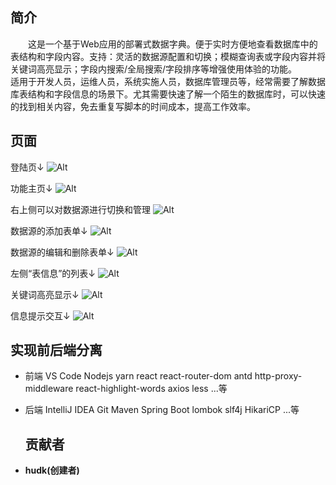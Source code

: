 ## 简介
&emsp;&emsp;这是一个基于Web应用的部署式数据字典。便于实时方便地查看数据库中的表结构和字段内容。支持：灵活的数据源配置和切换；模糊查询表或字段内容并将关键词高亮显示；字段内搜索/全局搜索/字段排序等增强使用体验的功能。
&emsp;&emsp;适用于开发人员，运维人员，系统实施人员，数据库管理员等，经常需要了解数据库表结构和字段信息的场景下。尤其需要快速了解一个陌生的数据库时，可以快速的找到相关内容，免去重复写脚本的时间成本，提高工作效率。

## 页面

登陆页↓
![Alt](http://static.hudk.top/img/dic/login.png)

功能主页↓
![Alt](http://static.hudk.top/img/dic/admin.png)

右上侧可以对数据源进行切换和管理
![Alt](http://static.hudk.top/img/dic/db.png)

数据源的添加表单↓
![Alt](http://static.hudk.top/img/dic/dbadd.png)

数据源的编辑和删除表单↓
![Alt](http://static.hudk.top/img/dic/dbedit.png)

左侧“表信息”的列表↓
![Alt](http://static.hudk.top/img/dic/left.png)

关键词高亮显示↓
![Alt](http://static.hudk.top/img/dic/highfont.png)

信息提示交互↓
![Alt](http://static.hudk.top/img/dic/massage.png)

## 实现前后端分离
- 前端
  VS Code
  Nodejs
  yarn
  react
  react-router-dom
  antd
  http-proxy-middleware
  react-highlight-words
  axios
  less 
  ...等

- 后端
  IntelliJ IDEA
  Git
  Maven
  Spring Boot
  lombok
  slf4j
  HikariCP
  ...等

  ## 贡献者
- **hudk(创建者)**





